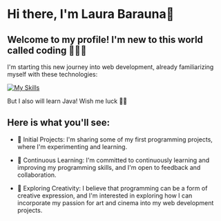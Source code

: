 # Hi there, I'm Laura Barauna👋 

## Welcome to my profile! I'm new to this world called coding 👨🏻‍💻

I'm starting this new journey into web development, already familiarizing myself with these technologies:

[![My Skills](https://skillicons.dev/icons?i=js,html,css)](https://skillicons.dev)

But I also will learn Java! Wish me luck 🚀✨

## Here is what you'll see:

- 🌱 Initial Projects: I'm sharing some of my first programming projects, where I'm experimenting and learning.

- 📖 Continuous Learning: I'm committed to continuously learning and improving my programming skills, and I'm open to feedback and collaboration.

- 🎨 Exploring Creativity: I believe that programming can be a form of creative expression, and I'm interested in exploring how I can incorporate my passion for art and cinema into my web development projects.




<!--
**LauraBarauna/laurabarauna** is a ✨ _special_ ✨ repository because its `README.md` (this file) appears on your GitHub profile.

Here are some ideas to get you started:

- 🔭 I’m currently working on ...
- 🌱 I’m currently learning ...
- 👯 I’m looking to collaborate on ...
- 🤔 I’m looking for help with ...
- 💬 Ask me about ...
- 📫 How to reach me: ...
- 😄 Pronouns: ...
- ⚡ Fun fact: ...
-->
